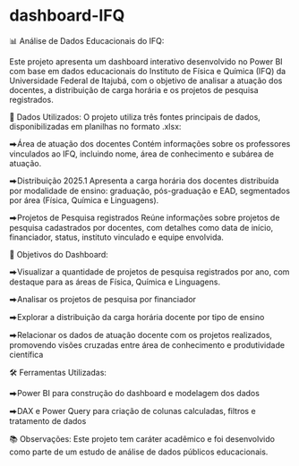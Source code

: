 # dashboard-IFQ

📊 Análise de Dados Educacionais do IFQ:

Este projeto apresenta um dashboard interativo desenvolvido no Power BI com base em dados educacionais do Instituto de Física e Química (IFQ) da Universidade Federal de Itajubá, com o objetivo de analisar a atuação dos docentes, a distribuição de carga horária e os projetos de pesquisa registrados.

🧩 Dados Utilizados:
O projeto utiliza três fontes principais de dados, disponibilizadas em planilhas no formato .xlsx:

⮕Área de atuação dos docentes
Contém informações sobre os professores vinculados ao IFQ, incluindo nome, área de conhecimento e subárea de atuação.

⮕Distribuição 2025.1
Apresenta a carga horária dos docentes distribuída por modalidade de ensino: graduação, pós-graduação e EAD, segmentados por área (Física, Química e Linguagens).

⮕Projetos de Pesquisa registrados
Reúne informações sobre projetos de pesquisa cadastrados por docentes, com detalhes como data de início, financiador, status, instituto vinculado e equipe envolvida.

📌 Objetivos do Dashboard:

⮕Visualizar a quantidade de projetos de pesquisa registrados por ano, com destaque para as áreas de Física, Química e Linguagens.

⮕Analisar os projetos de pesquisa por financiador

⮕Explorar a distribuição da carga horária docente por tipo de ensino

⮕Relacionar os dados de atuação docente com os projetos realizados, promovendo visões cruzadas entre área de conhecimento e produtividade científica

🛠️ Ferramentas Utilizadas:

⮕Power BI para construção do dashboard e modelagem dos dados

⮕DAX e Power Query para criação de colunas calculadas, filtros e tratamento de dados

📚 Observações:
Este projeto tem caráter acadêmico e foi desenvolvido como parte de um estudo de análise de dados públicos educacionais.

